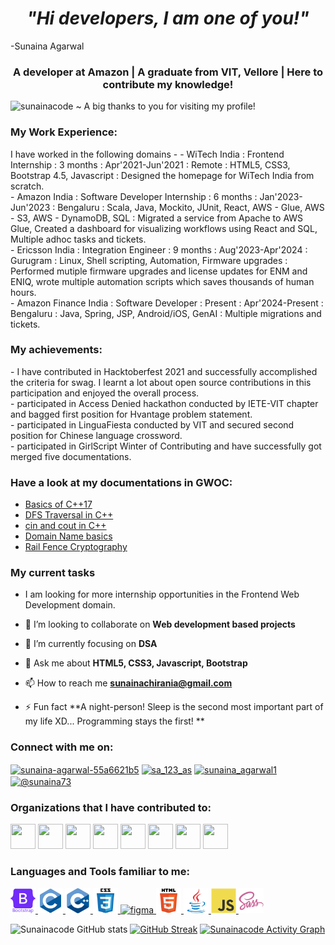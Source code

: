 <h1 align="center"> <em>"Hi developers, I am one of you!" </em> <br></h1>
                                       -Sunaina Agarwal
                                       

<h3 align="center">A developer at Amazon | A graduate from VIT, Vellore | Here to contribute my knowledge!</h3>

<img src="https://komarev.com/ghpvc/?username=sunainacode&label=Profile%20views&color=0e75b6&style=flat" alt="sunainacode" /> ~ A big thanks to you for visiting my profile! 

<h3>My Work Experience: </h3>
I have worked in the following domains - 
- WiTech India : Frontend Internship : 3 months : Apr'2021-Jun'2021 : Remote : HTML5, CSS3, Bootstrap 4.5, Javascript : Designed the homepage for WiTech India from scratch. <br>
- Amazon India : Software Developer Internship : 6 months : Jan'2023-Jun'2023 : Bengaluru : Scala, Java, Mockito, JUnit, React, AWS - Glue, AWS - S3, AWS - DynamoDB, SQL : Migrated a service from Apache to AWS Glue, Created a dashboard for visualizing workflows using React and SQL, Multiple adhoc tasks and tickets. <br>
- Ericsson India : Integration Engineer : 9 months : Aug'2023-Apr'2024 : Gurugram : Linux, Shell scripting, Automation, Firmware upgrades : Performed mutiple firmware upgrades and license updates for ENM and ENIQ, wrote multiple automation scripts which saves thousands of human hours. <br>
- Amazon Finance India : Software Developer : Present : Apr'2024-Present : Bengaluru : Java, Spring, JSP, Android/iOS, GenAI : Multiple migrations and tickets. <br>

<h3>My achievements: </h3>
- I have contributed in Hacktoberfest 2021 and successfully accomplished the criteria for swag. I learnt a lot about open source contributions in this participation and enjoyed the overall process. <br>
- participated in Access Denied hackathon conducted by IETE-VIT chapter and bagged first position for Hvantage problem statement. <br>
- participated in LinguaFiesta conducted by VIT and secured second position for Chinese language crossword. <br>
- participated in GirlScript Winter of Contributing and have successfully got merged five documentations. <br>

<h3>Have a look at my documentations in GWOC:</h3>

- [Basics of C++17](https://github.com/girlscript/winter-of-contributing/blob/C_CPP/C_CPP/C%2B%2B%2017/C%2B%2B17_basics.md)
- [DFS Traversal in C++](https://github.com/girlscript/winter-of-contributing/blob/C_CPP/C_CPP/Data%20Structures/Binary%20Search%20Tree/DFS_traversal_one_shot.md)
- [cin and cout in C++](https://github.com/girlscript/winter-of-contributing/blob/C_CPP/C_CPP/Input%20%26%20Output%20Operations/cin_cout-in-cpp.md)
- [Domain Name basics](https://github.com/girlscript/winter-of-contributing/blob/Frontend_Web_Development_HTML_CSS_JS/Web_Development/FrontEnd/Domain_Name_Basics.md)
- [Rail Fence Cryptography](https://github.com/Sunainacode/winter-of-contributing/blob/C_CPP/C_CPP/Cryptography/Rail_Fence_enc_dec.md)

<h3> My current tasks </h3>

- I am looking for more internship opportunities in the Frontend Web Development domain. 

- 👯 I’m looking to collaborate on **Web development based projects**

- 🤝 I’m currently focusing on **DSA**

- 💬 Ask me about **HTML5, CSS3, Javascript, Bootstrap**

- 📫 How to reach me **sunainachirania@gmail.com**


- ⚡ Fun fact **A night-person! Sleep is the second most important part of my life XD... Programming stays the first! **


<h3 align="left">Connect with me on:</h3>
<p>
<a href="https://linkedin.com/in/sunaina-agarwal-55a6621b5" target="blank"><img align="center" src="https://cdn.jsdelivr.net/npm/simple-icons@3.0.1/icons/linkedin.svg" alt="sunaina-agarwal-55a6621b5" height="30" width="40" /></a>
<a href="https://www.codechef.com/users/sa_123_as" target="blank"><img align="center" src="https://cdn.jsdelivr.net/npm/simple-icons@3.1.0/icons/codechef.svg" alt="sa_123_as" height="30" width="40" /></a>
<a href="https://www.hackerrank.com/sunaina_agarwal1" target="blank"><img align="center" src="https://cdn.jsdelivr.net/npm/simple-icons@3.0.1/icons/hackerrank.svg" alt="sunaina_agarwal1" height="30" width="40" /></a>
<a href="https://www.hackerearth.com/@sunaina73" target="blank"><img align="center" src="https://cdn.jsdelivr.net/npm/simple-icons@3.0.1/icons/hackerearth.svg" alt="@sunaina73" height="30" width="40" /></a></p>

### Organizations that I have contributed to:

[<img src= "https://avatars.githubusercontent.com/u/71984945?s=200&v=4" height= "40" width= "40">](https://github.com/IEEE-WIE-VIT)
[<img src= "https://avatars.githubusercontent.com/u/60400682?s=200&v=4" height= "40" width= "40">](https://github.com/ISTE-VIT)
[<img src= "https://avatars.githubusercontent.com/u/91321327?s=200&v=4" height= "40" width= "40">](https://github.com/TLE-MEC)
[<img src= "https://avatars.githubusercontent.com/u/67384272?s=200&v=4" height= "40" width= "40">](https://github.com/MakeContributions)
[<img src= "https://avatars.githubusercontent.com/u/37713493?s=88&v=4" height= "40" width= "40">](https://github.com/firstcontributions)
[<img src= "https://avatars.githubusercontent.com/u/27850350?s=200&v=4" height= "40" width= "40">](https://github.com/girlscript)
[<img src= "https://avatars.githubusercontent.com/u/35373879?s=200&v=4" height= "40" width= "40">](https://github.com/zero-to-mastery)
[<img src= "https://avatars.githubusercontent.com/u/91822756?s=200&v=4" height= "40" width= "40">](https://github.com/DankIndianCoders)

<h3 align="left">Languages and Tools familiar to me:</h3>
<p>
<a href="https://getbootstrap.com" target="_blank"> <img src="https://raw.githubusercontent.com/devicons/devicon/master/icons/bootstrap/bootstrap-plain-wordmark.svg" alt="bootstrap" width="40" height="40"/> </a> <a href="https://www.cprogramming.com/" target="_blank"> <img src="https://raw.githubusercontent.com/devicons/devicon/master/icons/c/c-original.svg" alt="c" width="40" height="40"/> </a> <a href="https://www.w3schools.com/cpp/" target="_blank"> <img src="https://raw.githubusercontent.com/devicons/devicon/master/icons/cplusplus/cplusplus-original.svg" alt="cplusplus" width="40" height="40"/> </a> <a href="https://www.w3schools.com/css/" target="_blank"> <img src="https://raw.githubusercontent.com/devicons/devicon/master/icons/css3/css3-original-wordmark.svg" alt="css3" width="40" height="40"/> </a> <a href="https://www.figma.com/" target="_blank"> <img src="https://www.vectorlogo.zone/logos/figma/figma-icon.svg" alt="figma" width="40" height="40"/> </a> <a href="https://www.w3.org/html/" target="_blank"> <img src="https://raw.githubusercontent.com/devicons/devicon/master/icons/html5/html5-original-wordmark.svg" alt="html5" width="40" height="40"/> </a> <a href="https://www.java.com" target="_blank"> <img src="https://raw.githubusercontent.com/devicons/devicon/master/icons/java/java-original.svg" alt="java" width="40" height="40"/> </a> <a href="https://developer.mozilla.org/en-US/docs/Web/JavaScript" target="_blank"> <img src="https://raw.githubusercontent.com/devicons/devicon/master/icons/javascript/javascript-original.svg" alt="javascript" width="40" height="40"/> </a> <a href="https://sass-lang.com" target="_blank"> <img src="https://raw.githubusercontent.com/devicons/devicon/master/icons/sass/sass-original.svg" alt="sass" width="40" height="40"/> </a>
</p>
  
![Sunainacode GitHub stats](https://github-readme-stats.vercel.app/api?username=Sunainacode&show_icons=true&theme=radical) 
[![GitHub Streak](https://github-readme-streak-stats.herokuapp.com/?user=Sunainacode&theme=radical)](https://git.io/streak-stats) 
<a href="https://github.com/ashutosh00710/github-readme-activity-graph"><img alt="Sunainacode Activity Graph" src="https://activity-graph.herokuapp.com/graph?username=Sunainacode&bg_color=1F222E&color=F8D866&line=F85D7F&point=FFFFFF&hide_border=true" /></a>


